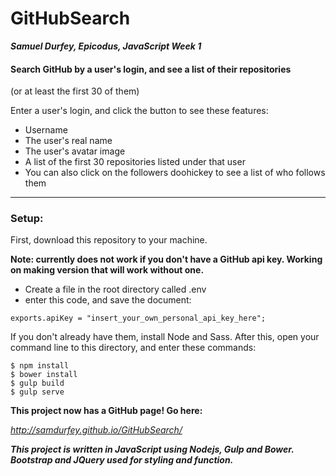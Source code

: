 # GitHubSearch
***Samuel Durfey, Epicodus, JavaScript Week 1***

#### Search GitHub by a user's login, and see a list of their repositories
(or at least the first 30 of them)

Enter a user's login, and click the button to see these features:
- Username
- The user's real name
- The user's avatar image
- A list of the first 30 repositories listed under that user
- You can also click on the followers doohickey to see a list of who follows them
****
### Setup:
First, download this repository to your machine.

**Note: currently does not work if you don't have a GitHub api key. Working on making version that will work without one.**

- Create a file in the root directory called .env 
- enter this code, and save the document:


`exports.apiKey = "insert_your_own_personal_api_key_here";`

If you don't already have them, install Node and Sass.
After this, open your command line to this directory, and enter these commands:

`$ npm install` \
`$ bower install` \
`$ gulp build` \
`$ gulp serve`



**This project now has a GitHub page! Go here:**

*http://samdurfey.github.io/GitHubSearch/*



***This project is written in JavaScript using Nodejs, Gulp and Bower. Bootstrap and JQuery used for styling and function.***
